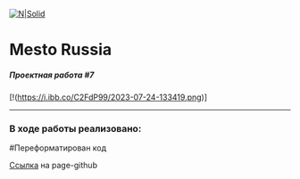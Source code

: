 [![N|Solid](https://avatars.mds.yandex.net/get-lpc/1520633/735c38f1-434d-4190-a65d-76bfd16bd2c0/width_360_q70)](https://praktikum.yandex.ru)

# Mesto Russia
##### Проектная работа #7
[!(https://i.ibb.co/C2FdP99/2023-07-24-133419.png)]
_____
### В ходе работы реализовано:

#Переформатирован код

[Ссылка](https://operatorpro.github.io/mesto) на page-github
